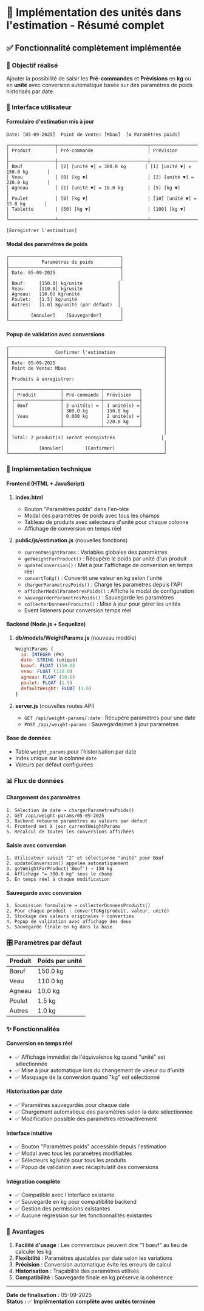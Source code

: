 # 📏 Implémentation des unités dans l'estimation - Résumé complet

## ✅ Fonctionnalité complètement implémentée

### 🎯 Objectif réalisé
Ajouter la possibilité de saisir les **Pré-commandes** et **Prévisions** en **kg** ou en **unité** avec conversion automatique basée sur des paramètres de poids historisés par date.

### 🎨 Interface utilisateur

#### **Formulaire d'estimation mis à jour**
```
Date: [05-09-2025]  Point de Vente: [Mbao]  [⚙️ Paramètres poids]

┌─────────────────┬─────────────────────────────────┬─────────────────────────────────┐
│ Produit         │ Pré-commande                    │ Prévision                       │
├─────────────────┼─────────────────────────────────┼─────────────────────────────────┤
│ Bœuf            │ [2] [unité ▼] = 300.0 kg       │ [1] [unité ▼] = 150.0 kg       │
│ Veau            │ [0] [kg ▼]                      │ [2] [unité ▼] = 220.0 kg       │
│ Agneau          │ [1] [unité ▼] = 10.0 kg         │ [5] [kg ▼]                      │
│ Poulet          │ [0] [kg ▼]                      │ [10] [unité ▼] = 15.0 kg       │
│ Tablette        │ [50] [kg ▼]                     │ [100] [kg ▼]                    │
└─────────────────┴─────────────────────────────────┴─────────────────────────────────┘

[Enregistrer l'estimation]
```

#### **Modal des paramètres de poids**
```
┌─────────────────────────────────────────┐
│            Paramètres de poids          │
├─────────────────────────────────────────┤
│ Date: 05-09-2025                        │
│                                         │
│ Bœuf:     [150.0] kg/unité             │
│ Veau:     [110.0] kg/unité             │
│ Agneau:   [10.0] kg/unité              │
│ Poulet:   [1.5] kg/unité               │
│ Autres:   [1.0] kg/unité (par défaut)  │
│                                         │
│        [Annuler]    [Sauvegarder]       │
└─────────────────────────────────────────┘
```

#### **Popup de validation avec conversions**
```
┌─────────────────────────────────────────────────────────┐
│                 Confirmer l'estimation                  │
├─────────────────────────────────────────────────────────┤
│ Date: 05-09-2025                                        │
│ Point de Vente: Mbao                                    │
│                                                         │
│ Produits à enregistrer:                                 │
│                                                         │
│ ┌─────────────────┬──────────────┬─────────────┐        │
│ │ Produit         │ Pré-commande │ Prévision   │        │
│ ├─────────────────┼──────────────┼─────────────┤        │
│ │ Bœuf            │ 2 unité(s) = │ 1 unité(s) =│        │
│ │                 │ 300.0 kg     │ 150.0 kg    │        │
│ │ Veau            │ 0.000 kg     │ 2 unité(s) =│        │
│ │                 │              │ 220.0 kg    │        │
│ └─────────────────┴──────────────┴─────────────┘        │
│                                                         │
│ Total: 2 produit(s) seront enregistrés                 │
│                                                         │
│           [Annuler]        [Confirmer]                  │
└─────────────────────────────────────────────────────────┘
```

### 🔧 Implémentation technique

#### **Frontend (HTML + JavaScript)**

1. **index.html**
   - Bouton "Paramètres poids" dans l'en-tête
   - Modal des paramètres de poids avec tous les champs
   - Tableau de produits avec sélecteurs d'unité pour chaque colonne
   - Affichage de conversion en temps réel

2. **public/js/estimation.js** (nouvelles fonctions)
   - `currentWeightParams` : Variables globales des paramètres
   - `getWeightForProduct()` : Récupère le poids par unité d'un produit
   - `updateConversion()` : Met à jour l'affichage de conversion en temps réel
   - `convertToKg()` : Convertit une valeur en kg selon l'unité
   - `chargerParametresPoids()` : Charge les paramètres depuis l'API
   - `afficherModalParametresPoids()` : Affiche le modal de configuration
   - `sauvegarderParametresPoids()` : Sauvegarde les paramètres
   - `collecterDonneesProduits()` : Mise à jour pour gérer les unités
   - Event listeners pour conversion temps réel

#### **Backend (Node.js + Sequelize)**

1. **db/models/WeightParams.js** (nouveau modèle)
   ```javascript
   WeightParams {
     id: INTEGER (PK)
     date: STRING (unique)
     boeuf: FLOAT (150.0)
     veau: FLOAT (110.0)
     agneau: FLOAT (10.0)
     poulet: FLOAT (1.5)
     defaultWeight: FLOAT (1.0)
   }
   ```

2. **server.js** (nouvelles routes API)
   - `GET /api/weight-params/:date` : Récupère paramètres pour une date
   - `POST /api/weight-params` : Sauvegarde/met à jour paramètres

#### **Base de données**
- Table `weight_params` pour l'historisation par date
- Index unique sur la colonne `date`
- Valeurs par défaut configurées

### 📊 Flux de données

#### **Chargement des paramètres**
```
1. Sélection de date → chargerParametresPoids()
2. GET /api/weight-params/05-09-2025
3. Backend retourne paramètres ou valeurs par défaut
4. Frontend met à jour currentWeightParams
5. Recalcul de toutes les conversions affichées
```

#### **Saisie avec conversion**
```
1. Utilisateur saisit "2" et sélectionne "unité" pour Bœuf
2. updateConversion() appelée automatiquement
3. getWeightForProduct('Bœuf') → 150 kg
4. Affichage "= 300.0 kg" sous le champ
5. En temps réel à chaque modification
```

#### **Sauvegarde avec conversion**
```
1. Soumission formulaire → collecterDonneesProduits()
2. Pour chaque produit : convertToKg(produit, valeur, unité)
3. Stockage des valeurs originales + converties
4. Popup de validation avec affichage des deux
5. Sauvegarde finale en kg dans la base
```

### 🎛️ Paramètres par défaut

| Produit | Poids par unité |
|---------|-----------------|
| Bœuf    | 150.0 kg       |
| Veau    | 110.0 kg       |
| Agneau  | 10.0 kg        |
| Poulet  | 1.5 kg         |
| Autres  | 1.0 kg         |

### ✨ Fonctionnalités

#### **Conversion en temps réel**
- ✅ Affichage immédiat de l'équivalence kg quand "unité" est sélectionnée
- ✅ Mise à jour automatique lors du changement de valeur ou d'unité
- ✅ Masquage de la conversion quand "kg" est sélectionné

#### **Historisation par date**
- ✅ Paramètres sauvegardés pour chaque date
- ✅ Chargement automatique des paramètres selon la date sélectionnée
- ✅ Modification possible des paramètres rétroactivement

#### **Interface intuitive**
- ✅ Bouton "Paramètres poids" accessible depuis l'estimation
- ✅ Modal avec tous les paramètres modifiables
- ✅ Sélecteurs kg/unité pour tous les produits
- ✅ Popup de validation avec récapitulatif des conversions

#### **Intégration complète**
- ✅ Compatible avec l'interface existante
- ✅ Sauvegarde en kg pour compatibilité backend
- ✅ Gestion des permissions existantes
- ✅ Aucune régression sur les fonctionnalités existantes

### 🚀 Avantages

1. **Facilité d'usage** : Les commerciaux peuvent dire "1 bœuf" au lieu de calculer les kg
2. **Flexibilité** : Paramètres ajustables par date selon les variations
3. **Précision** : Conversion automatique évite les erreurs de calcul
4. **Historisation** : Traçabilité des paramètres utilisés
5. **Compatibilité** : Sauvegarde finale en kg préserve la cohérence

---

**Date de finalisation :** 05-09-2025  
**Status :** ✅ **Implémentation complète avec unités terminée**
